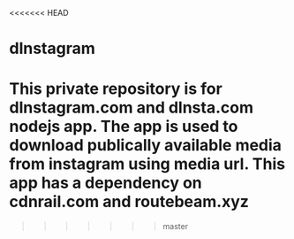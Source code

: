 <<<<<<< HEAD
# dlnstagram
This private repository is for dlnstagram.com and dlnsta.com nodejs app. The app is used to download publically available media from instagram using media url. This app has a dependency on cdnrail.com and routebeam.xyz
=======


>>>>>>> master
